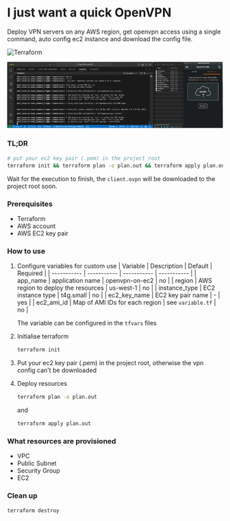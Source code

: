 # I just want a quick OpenVPN
Deploy VPN servers on any AWS region, get openvpn access using a single command, auto config ec2 instance and download the config file. 

![Terraform](https://img.shields.io/badge/Terraform-7B42BC?style=for-the-badge&logo=terraform&logoColor=white)

![DEMO](./docs/demo.gif)
### TL;DR
```sh
# put your ec2 key pair (.pem) in the project root
terraform init && terraform plan -o plan.out && terraform apply plan.out
```
Wait for the execution to finish, the `client.ovpn` will be downloaded to the project root soon.

### Prerequisites
- Terraform
- AWS account
- AWS EC2 key pair

### How to use
1. Configure variables for custom use
    | Variable      | Description | Default | Required |
    | ----------- | ----------- | ----------- | ----------- |
    | app_name | application name | openvpn-on-ec2 | no |
    | region | AWS region to deploy the resources | us-west-1 | no |
    | instance_type | EC2 instance type | t4g.small | no |
    | ec2_key_name | EC2 key pair name | - | yes |
    | ec2_ami_id | Map of AMI IDs for each region | see `variable.tf` | no |

    The variable can be configured in the `tfvars` files

1. Initialise terraform
    ```sh
    terraform init
    ```
1. Put your ec2 key pair (.pem) in the project root, otherwise the vpn config can't be downloaded

1. Deploy resources
    ```sh
    terraform plan -o plan.out
    ```
    and 
    ```sh
    terraform apply plan.out
    ```

### What resources are provisioned
- VPC
- Public Subnet
- Security Group
- EC2

### Clean up
```sh
terraform destroy
```
